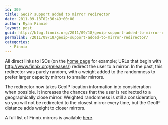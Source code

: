 ```yaml
---
id: 309
title: GeoIP support added to mirror redirector
date: 2011-09-18T02:36:49+00:00
author: Ryan Finnie
layout: post
guid: http://blog.finnix.org/2011/09/18/geoip-support-added-to-mirror-redirector/
permalink: /2011/09/18/geoip-support-added-to-mirror-redirector/
categories:
  - Finnix
---
```

All direct links to ISOs (on the [home page](http://www.finnix.org/) for example; URLs that begin with <http://www.finnix.org/releases/>) redirect the user to a mirror. In the past, this redirector was purely random, with a weight added to the randomness to prefer larger capacity mirrors to smaller mirrors.

The redirector now takes GeoIP location information into consideration when possible. It increases the chances that the user is redirected to a geographically close mirror. Weighted randomness is still a consideration, so you will not be redirected to the closest mirror every time, but the GeoIP distance adds weight to closer mirrors.

A full list of Finnix mirrors is available [here](http://www.finnix.org/Mirrors).
